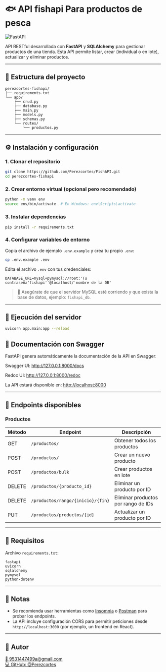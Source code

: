 # 🐟 API fishapi Para productos de pesca 

<div>
  <img src="https://img.shields.io/badge/FastAPI-0.95.0-009688?logo=fastapi&style=for-the-badge" alt="FastAPI">
</div>

API RESTful desarrollada con **FastAPI** y **SQLAlchemy** para gestionar productos de una tienda. Esta API permite listar, crear (individual o en lote), actualizar y eliminar productos.

---

## 📁 Estructura del proyecto

```
perezcortes-fishapi/
├── requirements.txt
└── app/
    ├── crud.py
    ├── database.py
    ├── main.py
    ├── models.py
    ├── schemas.py
    └── routes/
        └── productos.py
```

---

## ⚙️ Instalación y configuración

### 1. Clonar el repositorio

```bash
git clone https://github.com/Perezcortes/FishAPI.git
cd perezcortes-fishapi
```

### 2. Crear entorno virtual (opcional pero recomendado)

```bash
python -m venv env
source env/bin/activate  # En Windows: env\Scripts\activate
```

### 3. Instalar dependencias

```bash
pip install -r requirements.txt
```

### 4. Configurar variables de entorno

Copia el archivo de ejemplo `.env.example` y crea tu propio `.env`:

```bash
cp .env.example .env
```

Edita el archivo `.env` con tus credenciales:

```
DATABASE_URL=mysql+pymysql://root:'Tu contraseña'fishapi''@localhost/'nombre de la DB'
```

> 📌 Asegúrate de que el servidor MySQL esté corriendo y que exista la base de datos, ejemplo: `fishapi_db`.

---

## 🚀 Ejecución del servidor

```bash
uvicorn app.main:app --reload
```

## 🧪 Documentación con Swagger
FastAPI genera automáticamente la documentación de la API en Swagger:

Swagger UI: http://127.0.0.1:8000/docs

Redoc UI: http://127.0.0.1:8000/redoc



La API estará disponible en: [http://localhost:8000](http://localhost:8000)

---

## 🧪 Endpoints disponibles

### Productos

| Método | Endpoint                        | Descripción                            |
|--------|----------------------------------|----------------------------------------|
| GET    | `/productos/`                   | Obtener todos los productos            |
| POST   | `/productos/`                   | Crear un nuevo producto                |
| POST   | `/productos/bulk`               | Crear productos en lote                |
| DELETE | `/productos/{producto_id}`      | Eliminar un producto por ID            |
| DELETE | `/productos/rango/{inicio}/{fin}` | Eliminar productos por rango de IDs |
| PUT    | `/productos/productos/{id}`     | Actualizar un producto por ID          |

---

## 🧾 Requisitos

Archivo `requirements.txt`:

```
fastapi
uvicorn
sqlalchemy
pymysql
python-dotenv
```

---

## 📌 Notas

- Se recomienda usar herramientas como [Insomnia](https://insomnia.rest/) o [Postman](https://www.postman.com/) para probar los endpoints.
- La API incluye configuración CORS para permitir peticiones desde `http://localhost:3000` (por ejemplo, un frontend en React).

---

## 👤 Autor

[📧 9531447499a@gmail.com](mailto:9531447499a@gmail.com)  
[💻 GitHub: @Perezcortes](https://github.com/Perezcortes)